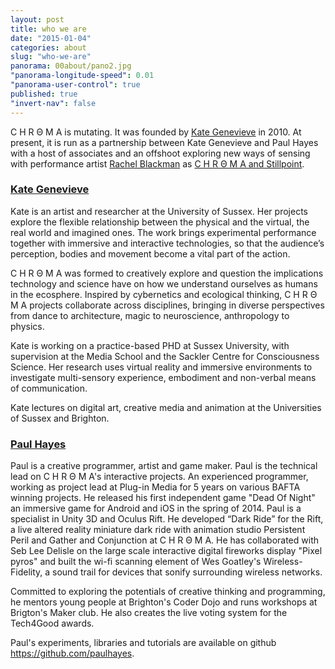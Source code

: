 ```yaml
---
layout: post
title: who we are
date: "2015-01-04"
categories: about
slug: "who-we-are"
panorama: 00about/pano2.jpg
"panorama-longitude-speed": 0.01
"panorama-user-control": true	
published: true
"invert-nav": false
---
```


C H R Θ M A is mutating. It was founded by <a href="https://twitter.com/kategenevieve" target="_blank" class="green" >Kate Genevieve</a> in 2010. At present, it is run as a partnership between Kate Genevieve and Paul Hayes with a host of associates and an offshoot exploring new ways of sensing with performance artist [Rachel Blackman](http://stillpointtheatre.co.uk/ "green") as [C H R Θ M A and Stillpoint](http://feelingsensing.tumblr.com/ "green").

### <a href="https://twitter.com/kategenevieve" target="_blank" class="green" >Kate Genevieve</a>

Kate is an artist and researcher at the University of Sussex. Her projects explore the flexible relationship between the physical and the virtual, the real world and imagined ones. The work brings experimental performance together with immersive and interactive technologies, so that the audience’s perception, bodies and movement become a vital part of the action.

C H R Θ M A was formed to creatively explore and question the implications technology and science have on how we understand ourselves as humans in the ecosphere. Inspired by cybernetics and ecological thinking, C H R Θ M A projects collaborate across disciplines, bringing in diverse perspectives from dance to architecture, magic to neuroscience, anthropology to physics.

Kate is working on a practice-based PHD at Sussex University, with supervision at the Media School and the Sackler Centre for Consciousness Science. Her research uses virtual reality and immersive environments to investigate multi-sensory experience, embodiment and non-verbal means of communication.

Kate lectures on digital art, creative media and animation at the Universities of Sussex and Brighton.

### <a href="https://twitter.com/paul_hayes" target="_blank" class="green" >Paul Hayes</a>

Paul is a creative programmer, artist and game maker. Paul is the technical lead on C H R Θ M A's interactive projects. An experienced programmer, working as project lead at Plug-in Media for 5 years on various BAFTA winning projects. He released his first independent game "Dead Of Night" an immersive game for Android and iOS in the spring of 2014. Paul is a specialist in Unity 3D and Oculus Rift. He developed “Dark Ride” for the Rift, a live altered reality miniature dark ride with animation studio Persistent Peril and Gather and Conjunction at C H R Θ M A. He has collaborated with Seb Lee Delisle on the large scale interactive digital fireworks display "Pixel pyros" and built the wi-fi scanning element of Wes Goatley's Wireless-Fidelity, a sound trail for devices that sonify surrounding wireless networks.

Committed to exploring the potentials of creative thinking and programming, he mentors young people at Brighton's Coder Dojo and runs workshops at Brigton's Maker club. He also creates the live voting system for the Tech4Good awards.

Paul's experiments, libraries and tutorials are available on github <a href="https://github.com/paulhayes" target="_blank" class="green" >https://github.com/paulhayes</a>.

